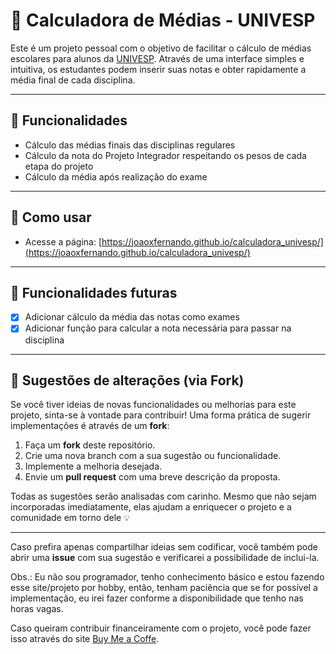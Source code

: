 # 🧮 Calculadora de Médias - UNIVESP

Este é um projeto pessoal com o objetivo de facilitar o cálculo de médias escolares para alunos da [UNIVESP](https://univesp.br). Através de uma interface simples e intuitiva, os estudantes podem inserir suas notas e obter rapidamente a média final de cada disciplina.

---

## 📌 Funcionalidades

- Cálculo das médias finais das disciplinas regulares
- Cálculo da nota do Projeto Integrador respeitando os pesos de cada etapa do projeto
- Cálculo da média após realização do exame

---

## 🚀 Como usar

- Acesse a página: [https://joaoxfernando.github.io/calculadora_univesp/](https://joaoxfernando.github.io/calculadora_univesp/)

---

## 🧱 Funcionalidades futuras

- [X] Adicionar cálculo da média das notas como exames
- [X] Adicionar função para calcular a nota necessária para passar na disciplina

---

## 🧪 Sugestões de alterações (via Fork)

Se você tiver ideias de novas funcionalidades ou melhorias para este projeto, sinta-se à vontade para contribuir! Uma forma prática de sugerir implementações é através de um **fork**:

1. Faça um **fork** deste repositório.
2. Crie uma nova branch com a sua sugestão ou funcionalidade.
3. Implemente a melhoria desejada.
4. Envie um **pull request** com uma breve descrição da proposta.

Todas as sugestões serão analisadas com carinho. Mesmo que não sejam incorporadas imediatamente, elas ajudam a enriquecer o projeto e a comunidade em torno dele 💡

---

Caso prefira apenas compartilhar ideias sem codificar, você também pode abrir uma **issue** com sua sugestão e verificarei a possibilidade de inclui-la.

Obs.: Eu não sou programador, tenho conhecimento básico e estou fazendo esse site/projeto por hobby, então, tenham paciência que se for possível a implementação, eu irei fazer conforme a disponibilidade que tenho nas horas vagas.

Caso queiram contribuir financeiramente com o projeto, você pode fazer isso através do site [Buy Me a Coffe](https://buymeacoffee.com/joaoxfernando). 